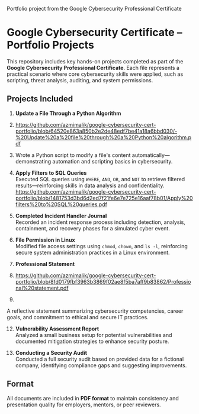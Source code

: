 
Portfolio project from the Google Cybersecurity Professional Certificate
# Google Cybersecurity Certificate – Portfolio Projects

This repository includes key hands-on projects completed as part of the **Google Cybersecurity Professional Certificate**. Each file represents a practical scenario where core cybersecurity skills were applied, such as scripting, threat analysis, auditing, and system permissions.

## Projects Included

1. **Update a File Through a Python Algorithm**
3. https://github.com/azmimalik/google-cybersecurity-cert-portfolio/blob/64520e863a850b2e2de48edf7be41a18a6bbd030/-%20Update%20a%20file%20through%20a%20Python%20algorithm.pdf
   
 4.   Wrote a Python script to modify a file's content automatically—demonstrating automation and scripting basics in cybersecurity.

5. **Apply Filters to SQL Queries**  
   Executed SQL queries using `WHERE`, `AND`, `OR`, and `NOT` to retrieve filtered results—reinforcing skills in data analysis and confidentiality.
   https://github.com/azmimalik/google-cybersecurity-cert-portfolio/blob/1481753d3bd6d2ed7f21fe6e7e725e16aaf78b01/Apply%20filters%20to%20SQL%20queries.pdf

7. **Completed Incident Handler Journal**  
   Recorded an incident response process including detection, analysis, containment, and recovery phases for a simulated cyber event.

8. **File Permission in Linux**  
   Modified file access settings using `chmod`, `chown`, and `ls -l`, reinforcing secure system administration practices in a Linux environment.

9. **Professional Statement**
10. https://github.com/azmimalik/google-cybersecurity-cert-portfolio/blob/8fd0179fbf3963b3869f02ae8f5ba7aff9b83862/Professional%20statement.pdf
11. 
   A reflective statement summarizing cybersecurity competencies, career goals, and commitment to ethical and secure IT practices.

12. **Vulnerability Assessment Report**  
   Analyzed a small business setup for potential vulnerabilities and documented mitigation strategies to enhance security posture.

13. **Conducting a Security Audit**  
   Conducted a full security audit based on provided data for a fictional company, identifying compliance gaps and suggesting improvements.

## Format

All documents are included in **PDF format** to maintain consistency and presentation quality for employers, mentors, or peer reviewers.

